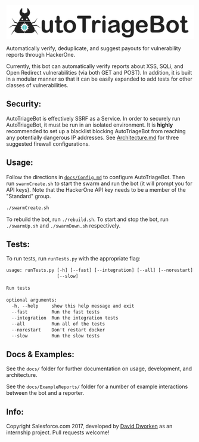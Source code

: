 ![AutoTriageBotBanner](docs/Logos/AutoTriageBotBanner.png)

Automatically verify, deduplicate, and suggest payouts for vulnerability reports through HackerOne. 

Currently, this bot can automatically verify reports about XSS, SQLi, and Open Redirect vulnerabilities (via both GET and POST). In addition, it is built in a modular manner so that it can be easily expanded to add tests for other classes of vulnerabilities. 

## Security: 

AutoTriageBot is effectively SSRF as a Service. In order to securely run AutoTriageBot, it must be run in an isolated environment. It is **highly** recommended to set up a blacklist blocking AutoTriageBot from reaching any potentially dangerous IP addresses. See [Architecture.md](docs/Architecture.md) for three suggested firewall configurations.  

## Usage:

Follow the directions in [`docs/Config.md`](docs/Config.md) to configure AutoTriageBot. Then run `swarmCreate.sh` to start the swarm and run the bot (it will prompt you for API keys). Note that the HackerOne API key needs to be a member of the "Standard" group. 

```bash
./swarmCreate.sh
```

To rebuild the bot, run `./rebuild.sh`. To start and stop the bot, run `./swarmUp.sh` and `./swarmDown.sh` respectively. 

## Tests: 

To run tests, run `runTests.py` with the appropriate flag: 

```
usage: runTests.py [-h] [--fast] [--integration] [--all] [--norestart]
                   [--slow]

Run tests

optional arguments:
  -h, --help     show this help message and exit
  --fast         Run the fast tests
  --integration  Run the integration tests
  --all          Run all of the tests
  --norestart    Don't restart docker
  --slow         Run the slow tests
```

## Docs & Examples:

See the `docs/` folder for further documentation on usage, development, and architecture. 

See the `docs/ExampleReports/` folder for a number of example interactions between the bot and a reporter. 

## Info: 

Copyright Salesforce.com 2017, developed by [David Dworken](https://github.com/ddworken) as an internship project. Pull requests welcome!
